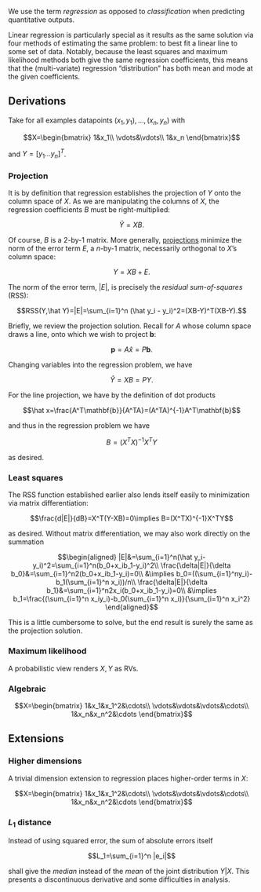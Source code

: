 We use the term *regression* as opposed to *classification* when predicting quantitative outputs.

Linear regression is particularly special as it results as the same solution via four methods of estimating the same problem: to best fit a linear line to some set of data. Notably, because the least squares and maximum likelihood methods both give the same regression coefficients, this means that the (multi-variate) regression “distribution” has both mean and mode at the given coefficients.

## Derivations

Take for all examples datapoints $(x_1,y_1),\ldots,(x_n,y_n)$ with

$$X=\begin{bmatrix}
1&x_1\\
\vdots&\vdots\\
1&x_n
\end{bmatrix}$$

and $Y=[y_1 \ldots y_n]^T$.

### Projection

It is by definition that regression establishes the projection of $Y$ onto the column space of $X$. As we are manipulating the columns of $X$, the regression coefficients $B$ must be right-multiplied:

$$\hat Y=XB.$$

Of course, $B$ is a $2$-by-$1$ matrix. More generally, [projections](projection-matrices) minimize the norm of the error term $E$, a $n$-by-$1$ matrix, necessarily orthogonal to $X$’s column space:

$$Y=XB+E.$$

The norm of the error term, $|E|$, is precisely the *residual sum-of-squares* (RSS):

$$RSS(Y,\hat Y)=|E|=\sum_{i=1}^n (\hat y_i - y_i)^2=(XB-Y)^T(XB-Y).$$

Briefly, we review the projection solution. Recall for $A$ whose column space draws a line, onto which we wish to project $\mathbf{b}$:

$$\mathbf{p}=A\hat x=P\mathbf{b}.$$

Changing variables into the regression problem, we have

$$\hat Y=XB=PY.$$

For the line projection, we have by the definition of dot products

$$\hat x=\frac{A^T\mathbf{b}}{A^TA}=(A^TA)^{-1}A^T\mathbf{b}$$

and thus in the regression problem we have

$$B=(X^TX)^{-1}X^TY$$

as desired.

### Least squares

The RSS function established earlier also lends itself easily to minimization via matrix differentiation:

$$\frac{d|E|}{dB}=X^T(Y-XB)=0\implies B=(X^TX)^{-1}X^TY$$

as desired. Without matrix differentiation, we may also work directly on the summation

$$\begin{aligned}
|E|&=\sum_{i=1}^n(\hat y_i-y_i)^2=\sum_{i=1}^n(b_0+x_ib_1-y_i)^2\\
\frac{\delta|E|}{\delta b_0}&=\sum_{i=1}^n2(b_0+x_ib_1-y_i)=0\\
&\implies b_0=((\sum_{i=1}^ny_i)-b_1(\sum_{i=1}^n x_i))/n\\
\frac{\delta|E|}{\delta b_1}&=\sum_{i=1}^n2x_i(b_0+x_ib_1-y_i)=0\\
&\implies b_1=\frac{(\sum_{i=1}^n x_iy_i)-b_0(\sum_{i=1}^n x_i)}{\sum_{i=1}^n x_i^2}
\end{aligned}$$

This is a little cumbersome to solve, but the end result is surely the same as the projection solution.

### Maximum likelihood

A probabilistic view renders $X,Y$ as RVs.

### Algebraic

$$X=\begin{bmatrix}
1&x_1&x_1^2&\cdots\\
\vdots&\vdots&\vdots&\cdots\\
1&x_n&x_n^2&\cdots
\end{bmatrix}$$

## Extensions

### Higher dimensions

A trivial dimension extension to regression places higher-order terms in $X$:

$$X=\begin{bmatrix}
1&x_1&x_1^2&\cdots\\
\vdots&\vdots&\vdots&\cdots\\
1&x_n&x_n^2&\cdots
\end{bmatrix}$$

### $L_1$ distance

Instead of using squared error, the sum of absolute errors itself

$$L_1=\sum_{i=1}^n |e_i|$$

shall give the *median* instead of the *mean* of the joint distribution $Y|X$. This presents a discontinuous derivative and some difficulties in analysis.
